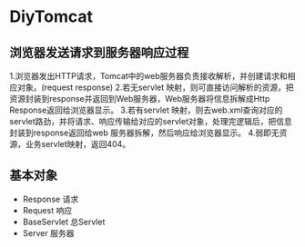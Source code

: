 # DiyTomcat

## 浏览器发送请求到服务器响应过程

1.浏览器发出HTTP请求，Tomcat中的web服务器负责接收解析，并创建请求和相应对象。(request response)
2.若无servlet 映射，则可直接访问解析的资源，把资源封装到response并返回到Web服务器，Web服务器将信息拆解成Http Response返回给浏览器显示。
3.若有servlet 映射，则去web.xml查询对应的servlet路劲，并将请求、响应传输给对应的servlet对象，处理完逻辑后，把信息封装到response返回给web
服务器拆解，然后响应给浏览器显示。
4.弱即无资源，业务servlet映射，返回404。

## 基本对象

- Response 请求
- Request 响应
- BaseServlet 总Servlet
- Server 服务器


